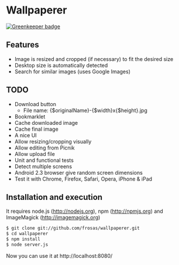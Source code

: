 # Wallpaperer

[![Greenkeeper badge](https://badges.greenkeeper.io/frosas/wallpaperer.svg)](https://greenkeeper.io/)

## Features

- Image is resized and cropped (if necessary) to fit the desired size
- Desktop size is automatically detected
- Search for similar images (uses Google Images)

## TODO

- Download button
  - File name: {$originalName}-{$width}x{$height}.jpg
- Bookmarklet
- Cache downloaded image
- Cache final image
- A nice UI
- Allow resizing/cropping visually
- Allow editing from Picnik
- Allow upload file
- Unit and functional tests
- Detect multiple screens
- Android 2.3 browser give random screen dimensions
- Test it with Chrome, Firefox, Safari, Opera, iPhone & iPad

## Installation and execution

It requires node.js (http://nodejs.org), npm (http://npmjs.org) and ImageMagick (http://imagemagick.org)

```bash
$ git clone git://github.com/frosas/wallpaperer.git
$ cd wallpaperer
$ npm install
$ node server.js
```

Now you can use it at http://localhost:8080/
